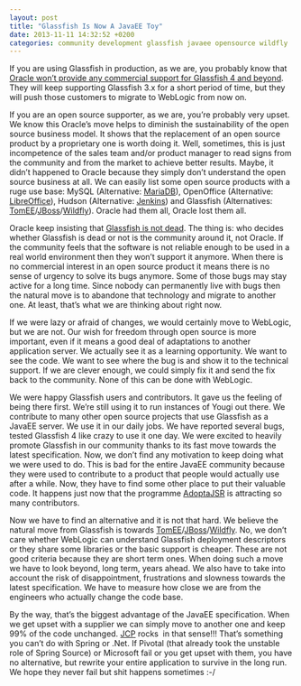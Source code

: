 ```yaml
---
layout: post
title: "Glassfish Is Now A JavaEE Toy"
date: 2013-11-11 14:32:52 +0200
categories: community development glassfish javaee opensource wildfly
---
```


If you are using Glassfish in production, as we are, you probably know that <a href="https://blogs.oracle.com/theaquarium/entry/java_ee_and_glassfish_server" target="_blank">Oracle won’t provide any commercial support for Glassfish 4 and beyond</a>. They will keep supporting Glassfish 3.x for a short period of time, but they will push those customers to migrate to WebLogic from now on.

If you are an open source supporter, as we are, you’re probably very upset. We know this Oracle’s move helps to diminish the sustainability of the open source business model. It shows that the replacement of an open source product by a proprietary one is worth doing it. Well, sometimes, this is just incompetence of the sales team and/or product manager to read signs from the community and from the market to achieve better results. Maybe, it didn’t happened to Oracle because they simply don’t understand the open source business at all. We can easily list some open source products with a ruge use base: MySQL (Alternative: <a href="https://mariadb.org" target="_blank">MariaDB</a>), OpenOffice (Alternative: <a href="http://libreoffice.org" target="_blank">LibreOffice</a>), Hudson (Alternative: <a href="http://jenkins-ci.org" target="_blank">Jenkins</a>) and Glassfish (Alternatives: <a href="http://tomee.apache.org/index.html" target="_blank">TomEE</a>/<a href="http://www.jboss.org" target="_blank">JBoss</a>/<a href="http://wildfly.org" target="_blank">Wildfly</a>). Oracle had them all, Oracle lost them all.

Oracle keep insisting that <a href="https://blogs.oracle.com/brunoborges/entry/6_facts_about_glassfish_announcement" target="_blank">Glassfish is not dead</a>. The thing is: who decides whether Glassfish is dead or not is the community around it, not Oracle. If the community feels that the software is not reliable enough to be used in a real world environment then they won’t support it anymore. When there is no commercial interest in an open source product it means there is no sense of urgency to solve its bugs anymore. Some of those bugs may stay active for a long time. Since nobody can permanently live with bugs then the natural move is to abandone that technology and migrate to another one. At least, that’s what we are thinking about right now.

If we were lazy or afraid of changes, we would certainly move to WebLogic, but we are not. Our wish for freedom through open source is more important, even if it means a good deal of adaptations to another application server. We actually see it as a learning opportunity. We want to see the code. We want to see where the bug is and show it to the technical support. If we are clever enough, we could simply fix it and send the fix back to the community. None of this can be done with WebLogic.

We were happy Glassfish users and contributors. It gave us the feeling of being there first. We’re still using it to run instances of Yougi out there. We contribute to many other open source projects that use Glassfish as a JavaEE server. We use it in our daily jobs. We have reported several bugs, tested Glassfish 4 like crazy to use it one day. We were excited to heavily promote Glassfish in our community thanks to its fast move towards the latest specification. Now, we don’t find any motivation to keep doing what we were used to do. This is bad for the entire JavaEE community because they were used to contribute to a product that people would actually use after a while. Now, they have to find some other place to put their valuable code. It happens just now that the programme <a href="https://java.net/projects/adoptajsr/pages/Home" target="_blank">AdoptaJSR</a> is attracting so many contributors.

Now we have to find an alternative and it is not that hard. We believe the natural move from Glassfish is towards <a href="http://tomee.apache.org/index.html" target="_blank">TomEE</a>/<a href="http://www.jboss.org" target="_blank">JBoss</a>/<a href="http://wildfly.org" target="_blank">Wildfly</a>. No, we don’t care whether WebLogic can understand Glassfish deployment descriptors or they share some libraries or the basic support is cheaper. These are not good criteria because they are short term ones. When doing such a move we have to look beyond, long term, years ahead. We also have to take into account the risk of disappointment, frustrations and slowness towards the latest specification. We have to measure how close we are from the engineers who actually change the code base.

By the way, that’s the biggest advantage of the JavaEE specification. When we get upset with a supplier we can simply move to another one and keep 99% of the code unchanged. <a href="http://www.jcp.org" target="_blank">JCP</a> rocks  in that sense!!! That’s something you can’t do with Spring or .Net. If Pivotal (that already took the unstable role of Spring Source) or Microsoft fail or you get upset with them, you have no alternative, but rewrite your entire application to survive in the long run. We hope they never fail but shit happens sometimes :-/
